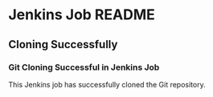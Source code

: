 # Jenkins Job README

## Cloning Successfully

### Git Cloning Successful in Jenkins Job

This Jenkins job has successfully cloned the Git repository.

